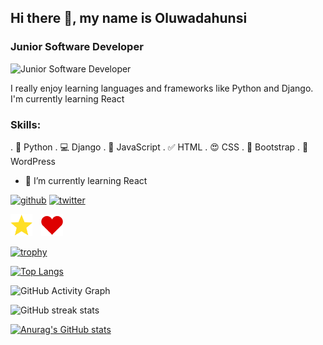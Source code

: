 ## Hi there 👋, my name is Oluwadahunsi
### Junior Software Developer
![Junior Software Developer](https://arturssmirnovs.github.io/github-profile-readme-generator/images/banner.png)

I really enjoy learning languages and frameworks like Python and Django. I'm currently learning React

### Skills:
.  🐍 Python
.  💻 Django
.  🙂 JavaScript
.  ✅ HTML
.  😍 CSS
.  🤩 Bootstrap
.  🎨 WordPress

- 🌱 I’m currently learning React 


[<img src='https://cdn.jsdelivr.net/npm/simple-icons@3.0.1/icons/github.svg' alt='github' height='40'>](https://github.com/dmoses-dev)  [<img src='https://cdn.jsdelivr.net/npm/simple-icons@3.0.1/icons/twitter.svg' alt='twitter' height='40'>](https://twitter.com/@dah_moses)  

<a href='https://stars.github.com/'><img src='https://raw.githubusercontent.com/acervenky/animated-github-badges/master/assets/starbadge.gif' width='35' height='35'></a> <a href='https://docs.github.com/en/github/supporting-the-open-source-community-with-github-sponsors'><img src='https://raw.githubusercontent.com/acervenky/animated-github-badges/master/assets/sponsorbadge.gif' width='35' height='35'></a> 

[![trophy](https://github-profile-trophy.vercel.app/?username=dmoses-dev)](https://github.com/ryo-ma/github-profile-trophy)

[![Top Langs](https://github-readme-stats.vercel.app/api/top-langs/?username=dmoses-dev)](https://github.com/anuraghazra/github-readme-stats)

![GitHub Activity Graph](https://activity-graph.herokuapp.com/graph?username=dmoses-dev)  

![GitHub streak stats](https://github-readme-streak-stats.herokuapp.com/?user=dmoses-dev)  



[![Anurag's GitHub stats](https://github-readme-stats.vercel.app/api?username=dmoses-dev)](https://github.com/anuraghazra/github-readme-stats)






